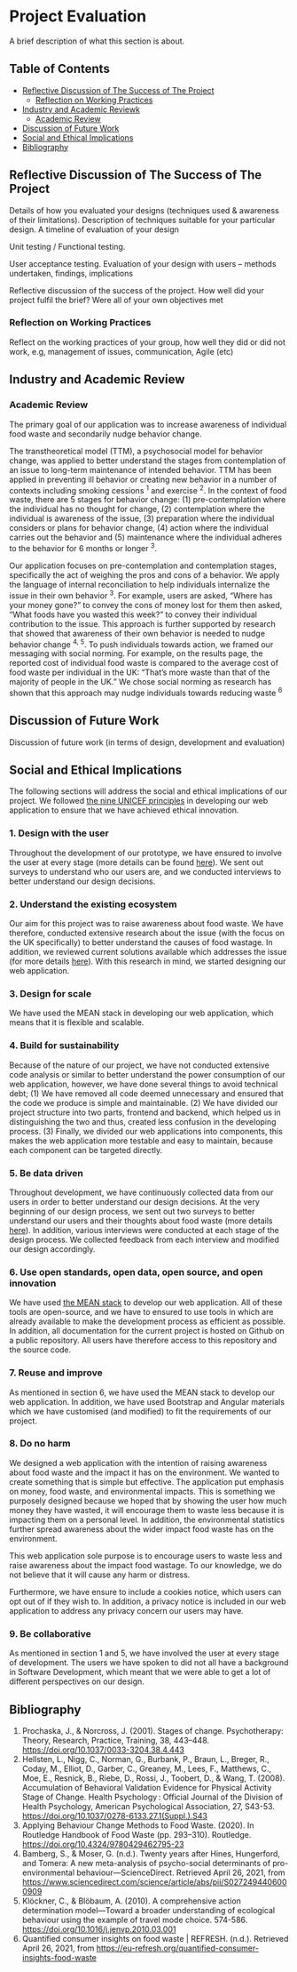 # Project Evaluation

A brief description of what this section is about.

## Table of Contents
- [Reflective Discussion of The Success of The Project](#reflective-discussion-of-the-success-of-the-project)
	- [Reflection on Working Practices](#reflection-on-working-practices)
- [Industry and Academic Reviewk](#industry-and-academic-review)
	- [Academic Review](#academic-review)
- [Discussion of Future Work](#discussion-of-future-work)
- [Social and Ethical Implications](#social-and-ethical-implications)
- [Bibliography](#bibliography)

## Reflective Discussion of The Success of The Project
Details of how you evaluated your designs (techniques used & awareness of their limitations). Description of techniques suitable for your particular design. A timeline of evaluation of your design

Unit testing / Functional testing.

User acceptance testing. Evaluation of your design with users – methods undertaken, findings, implications

Reflective discussion of the success of the project. How well did your project fulfil the brief? Were all of your own objectives met

### Reflection on Working Practices
Reflect on the working practices of your group, how well they did or did not work, e.g, management of issues, communication, Agile (etc)

## Industry and Academic Review

### Academic Review

The primary goal of our application was to increase awareness of individual food waste and secondarily nudge behavior change. 

The transtheoretical model (TTM), a psychosocial model for behavior change, was applied to better understand the stages from contemplation of an issue to long-term maintenance of intended behavior. TTM has been applied in preventing ill behavior or creating new behavior in a number of contexts including smoking cessions <sup>1</sup> and exercise <sup>2</sup>.  In the context of food waste, there are 5 stages for behavior change: (1) pre-contemplation where the individual has no thought for change, (2) contemplation where the individual is awareness of the issue, (3) preparation where the individual considers or plans for behavior change, (4) action where the individual carries out the behavior and (5) maintenance where the individual adheres to the behavior for 6 months or longer <sup>3</sup>. 

Our application focuses on pre-contemplation and contemplation stages, specifically the act of weighing the pros and cons of a behavior. We apply the language of internal reconciliation to help individuals internalize the issue in their own behavior <sup>3</sup>. For example, users are asked, “Where has your money gone?” to convey the cons of money lost for them then asked, “What foods have you wasted this week?” to convey their individual contribution to the issue.  This approach is further supported by research that showed that awareness of their own behavior is needed to nudge behavior change <sup>4, 5</sup>. To push individuals towards action, we framed our messaging with social norming. For example, on the results page, the reported cost of individual food waste is compared to the average cost of food waste per individual in the UK: “That’s more waste than that of the majority of people in the UK.” We chose social norming as research has shown that this approach may nudge individuals towards reducing waste <sup>6</sup>


## Discussion of Future Work
Discussion of future work (in terms of design, development and evaluation)

## Social and Ethical Implications
The following sections will address the social and ethical implications of our project. We followed [the nine UNICEF principles](https://ssir.org/articles/entry/the_ethics_of_innovation) in developing our web application to ensure that we have achieved ethical innovation.

### 1. Design with the user 
Throughout the development of our prototype, we have ensured to involve the user at every stage (more details can be found [here](/UXDesign.md)). We sent out surveys to understand who our users are, and we conducted interviews to better understand our design decisions.

### 2. Understand the existing ecosystem
Our aim for this project was to raise awareness about food waste. We have therefore, conducted extensive research about the issue (with the focus on the UK specifically) to better understand the causes of food wastage. In addition, we reviewed current solutions available which addresses the issue (for more details [here](#academic-review)). With this research in mind, we started designing our web application.

### 3. Design for scale
We have used the MEAN stack in developing our web application, which means that it is flexible and scalable. 

### 4. Build for sustainability
Because of the nature of our project, we have not conducted extensive code analysis or similar to better understand the power consumption of our web application, however, we have done several things to avoid technical debt; (1) We have removed all code deemed unnecessary and ensured that the code we produce is simple and maintainable. (2) We have divided our project structure into two parts, frontend and backend, which helped us in distinguishing the two and thus, created less confusion in the developing process. (3) Finally, we divided our web applications into components, this makes the web application more testable and easy to maintain, because each component can be targeted directly.

### 5. Be data driven
Throughout development, we have continuously collected data from our users in order to better understand our design decisions. At the very beginning of our design process, we sent out two surveys to better understand our users and their thoughts about food waste (more details [here](/UXDesign.md)). In addition, various interviews were conducted at each stage of the design process. We collected feedback from each interview and modified our design accordingly. 

### 6. Use open standards, open data, open source, and open innovation
We have used [the MEAN stack](/SystemImplementation.md) to develop our web application. All of these tools are open-source, and we have to ensured to use tools in which are already available to make the development process as efficient as possible. In addition, all documentation for the current project is hosted on Github on a public repository. All users have therefore access to this repository and the source code.

### 7. Reuse and improve
As mentioned in section 6, we have used the MEAN stack to develop our web application. In addition, we have used Bootstrap and Angular materials which we have customised (and modified) to fit the requirements of our project. 

### 8. Do no harm
We designed a web application with the intention of raising awareness about food waste and the impact it has on the environment. We wanted to create something that is simple but effective. The application put emphasis on money, food waste, and environmental impacts. This is something we purposely designed because we hoped that by showing the user how much money they have wasted, it will encourage them to waste less because it is impacting them on a personal level. In addition, the environmental statistics further spread awareness about the wider impact food waste has on the environment.

This web application sole purpose is to encourage users to waste less and raise awareness about the impact food wastage. To our knowledge, we do not believe that it will cause any harm or distress.

Furthermore, we have ensure to include a cookies notice, which users can opt out of if they wish to. In addition, a privacy notice is included in our web application to address any privacy concern our users may have.

### 9. Be collaborative
As mentioned in section 1 and 5, we have involved the user at every stage of development. The users we have spoken to did not all have a background in Software Development, which meant that we were able to get a lot of different perspectives on our design.

## Bibliography

1. Prochaska, J., & Norcross, J. (2001). Stages of change. Psychotherapy: Theory, Research, Practice, Training, 38, 443–448. https://doi.org/10.1037/0033-3204.38.4.443
2. Hellsten, L., Nigg, C., Norman, G., Burbank, P., Braun, L., Breger, R., Coday, M., Elliot, D., Garber, C., Greaney, M., Lees, F., Matthews, C., Moe, E., Resnick, B., Riebe, D., Rossi, J., Toobert, D., & Wang, T. (2008). Accumulation of Behavioral Validation Evidence for Physical Activity Stage of Change. Health Psychology : Official Journal of the Division of Health Psychology, American Psychological Association, 27, S43-53. https://doi.org/10.1037/0278-6133.27.1(Suppl.).S43
3. Applying Behaviour Change Methods to Food Waste. (2020). In Routledge Handbook of Food Waste (pp. 293–310). Routledge. https://doi.org/10.4324/9780429462795-23
4. Bamberg, S., & Moser, G. (n.d.). Twenty years after Hines, Hungerford, and Tomera: A new meta-analysis of psycho-social determinants of pro-environmental behaviour—ScienceDirect. Retrieved April 26, 2021, from https://www.sciencedirect.com/science/article/abs/pii/S0272494406000909
5. Klöckner, C., & Blöbaum, A. (2010). A comprehensive action determination model—Toward a broader understanding of ecological behaviour using the example of travel mode choice. 574-586. https://doi.org/10.1016/j.jenvp.2010.03.001
6. Quantified consumer insights on food waste | REFRESH. (n.d.). Retrieved April 26, 2021, from https://eu-refresh.org/quantified-consumer-insights-food-waste
